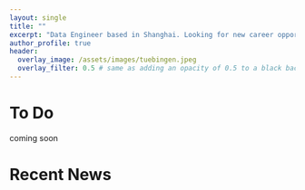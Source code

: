 ```yaml
---
layout: single
title: ""
excerpt: "Data Engineer based in Shanghai. Looking for new career opportunities."
author_profile: true
header:
  overlay_image: /assets/images/tuebingen.jpeg
  overlay_filter: 0.5 # same as adding an opacity of 0.5 to a black background
---
```

# To Do
coming soon

# Recent News
